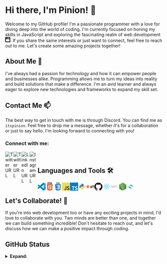 # Hi there, I'm Pinion! 👋

Welcome to my GitHub profile! I'm a passionate programmer with a love for diving deep into the world of coding. I'm currently focused on honing my skills in JavaScript and exploring the fascinating realm of web development <img src="https://raw.githubusercontent.com/iconic/open-iconic/master/svg/browser.svg"/>. If you share the same interests or just want to connect, feel free to reach out to me. Let's create some amazing projects together!

## About Me 👀

I've always had a passion for technology and how it can empower people and businesses alike. Programming allows me to turn my ideas into reality and build solutions that make a difference. I'm an avid learner and always eager to explore new technologies and frameworks to expand my skill set.

## Contact Me 📫

The best way to get in touch with me is through Discord. You can find me as `itspinion`. Feel free to drop me a message, whether it's for a collaboration or just to say hello. I'm looking forward to connecting with you!

### Connect with me:

[<img align="left" alt="Twitter URL" width="26px" src="https://www.svgrepo.com/show/353655/discord-icon.svg"  />][discord]

[<img align="left" alt="Twitter URL" width="26px" src="https://raw.githubusercontent.com/johan/svg-cleanups/master/logos/twitter.svg"  />][twitter]

[<img align="left" alt="LinkedIn URL" width="26px" src="https://img.icons8.com/?size=100&id=13930&format=png&color=000000"  />][linkedin]

[<img align="left" alt="Instagram URL" width="26px" src="https://img.icons8.com/?size=100&id=Xy10Jcu1L2Su&format=png&color=000000"  />][instagram]

<br />

## Languages and Tools 🛠️

[<img align="left" alt="Visual Studio Code" width="26px" src="https://raw.githubusercontent.com/github/explore/main/topics/visual-studio-code/visual-studio-code.png" />][vscode]

[<img align="left" alt="HTML5" width="26px" src="https://raw.githubusercontent.com/github/explore/main/topics/html/html.png" />][HTML5]

[<img align="left" alt="CSS3" width="26px" src="https://raw.githubusercontent.com/github/explore/main/topics/css/css.png" />][CSS3]

[<img align="left" alt="JavaScript" width="26px" src="https://raw.githubusercontent.com/github/explore/main/topics/javascript/javascript.png" />][JavaScript]

[<img align="left" alt="GitHub" width="26px" src="https://raw.githubusercontent.com/github/explore/main/topics/typescript/typescript.png" />][TypeScript]

[<img align="left" alt="Python" width="26px" src="https://raw.githubusercontent.com/github/explore/main/topics/python/python.png" />][Python]

[<img align="left" alt="Git" width="26px" src="https://raw.githubusercontent.com/github/explore/main/topics/git/git.png" />][Git]

[<img align="left" alt="GitHub" width="26px" src="https://raw.githubusercontent.com/github/explore/main/topics/github/github.png" />][GitHub]

[<img align="left" alt="GitHub" width="26px" src="https://raw.githubusercontent.com/github/explore/main/topics/react/react.png" />][React]

[<img align="left" alt="GitHub" width="26px" src="https://raw.githubusercontent.com/github/explore/main/topics/nextjs/nextjs.png" />][NextJS]

[<img align="left" alt="GitHub" width="26px" src="https://raw.githubusercontent.com/github/explore/main/topics/nodejs/nodejs.png" />][NodeJS]

[<img align="left" alt="GitHub" width="26px" src="https://raw.githubusercontent.com/github/explore/main/topics/tailwind/tailwind.png" />][Tailwind]


<br />

## Let's Collaborate! 💞️

If you're into web development too or have any exciting projects in mind, I'd love to collaborate with you. Two minds are better than one, and together we can build something incredible! Don't hesitate to reach out, and let's discuss how we can make a positive impact through coding.

## GitHub Status

<details>
  <summary><strong>Expand:</strong></summary>

  <img align="left" alt="Your GitHub Stats" src="https://github-readme-stats.vercel.app/api?username=ItsPinion&show_icons=true&hide_border=true" />

</details>

[twitter]: https://twitter.com/ItsPinion
[linkedin]: https://www.linkedin.com/in/itspinion/
[instagram]: https://www.instagram.com/prottoy.raha.r/
[discord]: https://discord.gg/dtWrRVQ4gq
[vscode]: https://code.visualstudio.com
[HTML5]: https://developer.mozilla.org/en-US/docs/Glossary/HTML5
[CSS3]: https://developer.mozilla.org/en-US/docs/Web/CSS
[JavaScript]: https://developer.mozilla.org/en-US/docs/Web/JavaScript
[Python]: https://docs.python.org/
[Git]: https://git-scm.com
[GitHub]: https://github.com
[TypeScript]: https://www.typescriptlang.org
[React]: https://react.dev/
[NextJS]: https://nextjs.org/
[NodeJS]: https://nodejs.org/en
[Tailwind]: https://tailwindcss.com/
